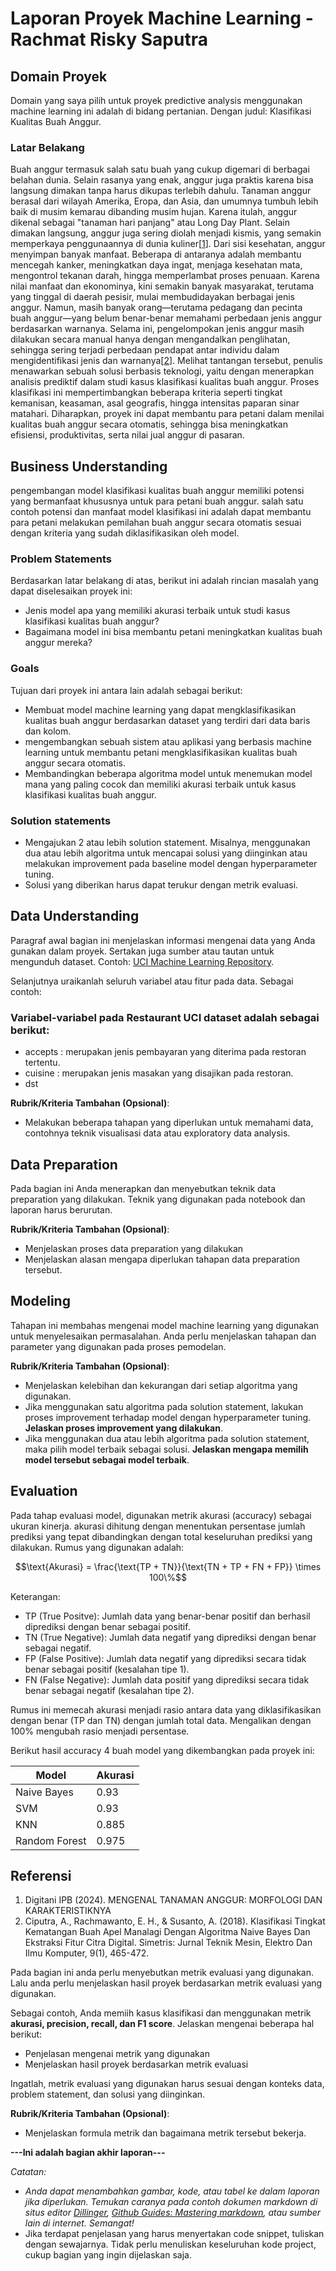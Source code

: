 # Laporan Proyek Machine Learning - Rachmat Risky Saputra

## Domain Proyek

Domain yang saya pilih untuk proyek predictive analysis menggunakan machine learning ini adalah di bidang pertanian. Dengan judul: Klasifikasi Kualitas Buah Anggur.

### Latar Belakang

Buah anggur termasuk salah satu buah yang cukup digemari di berbagai belahan dunia. Selain rasanya yang enak, anggur juga praktis karena bisa langsung dimakan tanpa harus dikupas terlebih dahulu. Tanaman anggur berasal dari wilayah Amerika, Eropa, dan Asia, dan umumnya tumbuh lebih baik di musim kemarau dibanding musim hujan. Karena itulah, anggur dikenal sebagai "tanaman hari panjang" atau Long Day Plant. Selain dimakan langsung, anggur juga sering diolah menjadi kismis, yang semakin memperkaya penggunaannya di dunia kuliner[[1](https://digitani.ipb.ac.id/mengenal-tanaman-anggur-morfologi-dan-karakteristiknya/)]. Dari sisi kesehatan, anggur menyimpan banyak manfaat. Beberapa di antaranya adalah membantu mencegah kanker, meningkatkan daya ingat, menjaga kesehatan mata, mengontrol tekanan darah, hingga memperlambat proses penuaan. Karena nilai manfaat dan ekonominya, kini semakin banyak masyarakat, terutama yang tinggal di daerah pesisir, mulai membudidayakan berbagai jenis anggur. Namun, masih banyak orang—terutama pedagang dan pecinta buah anggur—yang belum benar-benar memahami perbedaan jenis anggur berdasarkan warnanya. Selama ini, pengelompokan jenis anggur masih dilakukan secara manual hanya dengan mengandalkan penglihatan, sehingga sering terjadi perbedaan pendapat antar individu dalam mengidentifikasi jenis dan warnanya[[2](https://www.academia.edu/download/103003983/3016.pdf)]. Melihat tantangan tersebut, penulis menawarkan sebuah solusi berbasis teknologi, yaitu dengan menerapkan analisis prediktif dalam studi kasus klasifikasi kualitas buah anggur. Proses klasifikasi ini mempertimbangkan beberapa kriteria seperti tingkat kemanisan, keasaman, asal geografis, hingga intensitas paparan sinar matahari. Diharapkan, proyek ini dapat membantu para petani dalam menilai kualitas buah anggur secara otomatis, sehingga bisa meningkatkan efisiensi, produktivitas, serta nilai jual anggur di pasaran.

## Business Understanding
pengembangan model klasifikasi kualitas buah anggur memiliki potensi yang bermanfaat khususnya untuk para petani buah anggur. salah satu contoh potensi dan manfaat model klasifikasi ini adalah dapat membantu para petani melakukan pemilahan buah anggur secara otomatis sesuai dengan kriteria yang sudah diklasifikasikan oleh model.

### Problem Statements
Berdasarkan latar belakang di atas, berikut ini adalah rincian masalah yang dapat diselesaikan proyek ini:
- Jenis model apa yang memiliki akurasi terbaik untuk studi kasus klasifikasi kualitas buah anggur?
- Bagaimana model ini bisa membantu petani meningkatkan kualitas buah anggur mereka?

### Goals
Tujuan dari proyek ini antara lain adalah sebagai berikut:
- Membuat model machine learning yang dapat mengklasifikasikan kualitas buah anggur berdasarkan dataset yang terdiri dari data baris dan kolom.
- mengembangkan sebuah sistem atau aplikasi yang berbasis machine learning untuk membantu petani mengklasifikasikan kualitas buah anggur secara otomatis.
- Membandingkan beberapa algoritma model untuk menemukan model mana yang paling cocok dan memiliki akurasi terbaik untuk kasus klasifikasi kualitas buah anggur.

### Solution statements
- Mengajukan 2 atau lebih solution statement. Misalnya, menggunakan dua atau lebih algoritma untuk mencapai solusi yang diinginkan atau melakukan improvement pada baseline model dengan hyperparameter tuning.
- Solusi yang diberikan harus dapat terukur dengan metrik evaluasi.

## Data Understanding
Paragraf awal bagian ini menjelaskan informasi mengenai data yang Anda gunakan dalam proyek. Sertakan juga sumber atau tautan untuk mengunduh dataset. Contoh: [UCI Machine Learning Repository](https://archive.ics.uci.edu/ml/datasets/Restaurant+%26+consumer+data).

Selanjutnya uraikanlah seluruh variabel atau fitur pada data. Sebagai contoh:  

### Variabel-variabel pada Restaurant UCI dataset adalah sebagai berikut:
- accepts : merupakan jenis pembayaran yang diterima pada restoran tertentu.
- cuisine : merupakan jenis masakan yang disajikan pada restoran.
- dst

**Rubrik/Kriteria Tambahan (Opsional)**:
- Melakukan beberapa tahapan yang diperlukan untuk memahami data, contohnya teknik visualisasi data atau exploratory data analysis.

## Data Preparation
Pada bagian ini Anda menerapkan dan menyebutkan teknik data preparation yang dilakukan. Teknik yang digunakan pada notebook dan laporan harus berurutan.

**Rubrik/Kriteria Tambahan (Opsional)**: 
- Menjelaskan proses data preparation yang dilakukan
- Menjelaskan alasan mengapa diperlukan tahapan data preparation tersebut.

## Modeling
Tahapan ini membahas mengenai model machine learning yang digunakan untuk menyelesaikan permasalahan. Anda perlu menjelaskan tahapan dan parameter yang digunakan pada proses pemodelan.

**Rubrik/Kriteria Tambahan (Opsional)**: 
- Menjelaskan kelebihan dan kekurangan dari setiap algoritma yang digunakan.
- Jika menggunakan satu algoritma pada solution statement, lakukan proses improvement terhadap model dengan hyperparameter tuning. **Jelaskan proses improvement yang dilakukan**.
- Jika menggunakan dua atau lebih algoritma pada solution statement, maka pilih model terbaik sebagai solusi. **Jelaskan mengapa memilih model tersebut sebagai model terbaik**.

## Evaluation
Pada tahap evaluasi model, digunakan metrik akurasi (accuracy) sebagai ukuran kinerja. akurasi dihitung dengan menentukan persentase jumlah prediksi yang tepat dibandingkan dengan total keseluruhan prediksi yang dilakukan. Rumus yang digunakan adalah:

$$\text{Akurasi} = \frac{\text{TP + TN}}{\text{TN + TP + FN + FP}} \times 100\%$$

Keterangan:
- TP (True Positve): Jumlah data yang benar-benar positif dan berhasil diprediksi dengan benar sebagai positif.
- TN (True Negative): Jumlah data negatif yang diprediksi dengan benar sebagai negatif.
- FP (False Positive): Jumlah data negatif yang diprediksi secara tidak benar sebagai positif (kesalahan tipe 1).
- FN (False Negative): Jumlah data positif yang diprediksi secara tidak benar sebagai negatif (kesalahan tipe 2).

Rumus ini memecah akurasi menjadi rasio antara data yang diklasifikasikan dengan benar (TP dan TN) dengan jumlah total data. Mengalikan dengan 100% mengubah rasio menjadi persentase.

Berikut hasil accuracy 4 buah model yang dikembangkan pada proyek ini:

| Model | Akurasi |
| ----- | ----- |
| Naive Bayes | 0.93 |
| SVM | 0.93 |
| KNN | 0.885 |
| Random Forest | 0.975 |

## Referensi
1. Digitani IPB (2024). MENGENAL TANAMAN ANGGUR: MORFOLOGI DAN KARAKTERISTIKNYA
2. Ciputra, A., Rachmawanto, E. H., & 
Susanto, A. (2018). Klasifikasi 
Tingkat Kematangan Buah Apel 
Manalagi Dengan Algoritma Naive 
Bayes Dan Ekstraksi Fitur Citra 
Digital. Simetris: Jurnal Teknik 
Mesin, Elektro Dan Ilmu 
Komputer, 9(1), 465-472. 

Pada bagian ini anda perlu menyebutkan metrik evaluasi yang digunakan. Lalu anda perlu menjelaskan hasil proyek berdasarkan metrik evaluasi yang digunakan.

Sebagai contoh, Anda memiih kasus klasifikasi dan menggunakan metrik **akurasi, precision, recall, dan F1 score**. Jelaskan mengenai beberapa hal berikut:
- Penjelasan mengenai metrik yang digunakan
- Menjelaskan hasil proyek berdasarkan metrik evaluasi

Ingatlah, metrik evaluasi yang digunakan harus sesuai dengan konteks data, problem statement, dan solusi yang diinginkan.

**Rubrik/Kriteria Tambahan (Opsional)**: 
- Menjelaskan formula metrik dan bagaimana metrik tersebut bekerja.

**---Ini adalah bagian akhir laporan---**

_Catatan:_
- _Anda dapat menambahkan gambar, kode, atau tabel ke dalam laporan jika diperlukan. Temukan caranya pada contoh dokumen markdown di situs editor [Dillinger](https://dillinger.io/), [Github Guides: Mastering markdown](https://guides.github.com/features/mastering-markdown/), atau sumber lain di internet. Semangat!_
- Jika terdapat penjelasan yang harus menyertakan code snippet, tuliskan dengan sewajarnya. Tidak perlu menuliskan keseluruhan kode project, cukup bagian yang ingin dijelaskan saja.


